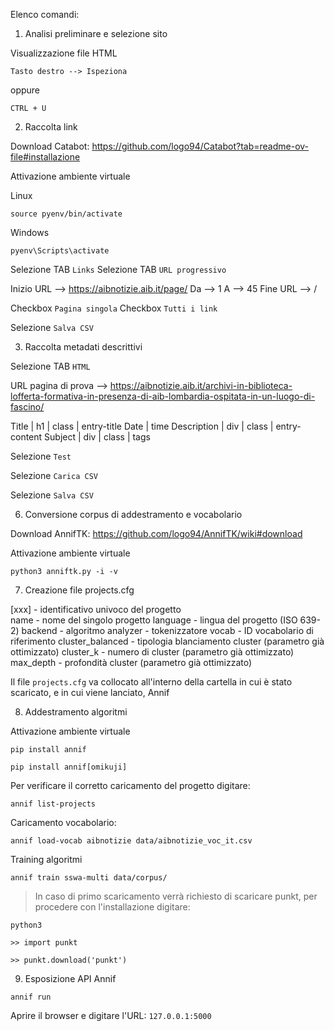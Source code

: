 Elenco comandi:


1. Analisi preliminare e selezione sito

Visualizzazione file HTML

```
Tasto destro --> Ispeziona
```
oppure
```
CTRL + U
```


2. Raccolta link

Download Catabot: https://github.com/logo94/Catabot?tab=readme-ov-file#installazione 

Attivazione ambiente virtuale


Linux
```
source pyenv/bin/activate
```

Windows
```
pyenv\Scripts\activate
```

Selezione TAB `Links`
Selezione TAB `URL progressivo`

Inizio URL --> https://aibnotizie.aib.it/page/
Da         --> 1
A          --> 45
Fine URL   --> /

Checkbox `Pagina singola`
Checkbox `Tutti i link`

Selezione `Salva CSV`


3. Raccolta metadati descrittivi

Selezione TAB `HTML`

URL pagina di prova --> https://aibnotizie.aib.it/archivi-in-biblioteca-lofferta-formativa-in-presenza-di-aib-lombardia-ospitata-in-un-luogo-di-fascino/ 

Title | h1 | class | entry-title
Date | time
Description | div | class | entry-content
Subject | div | class | tags

Selezione `Test`

Selezione `Carica CSV`

Selezione `Salva CSV`


6. Conversione corpus di addestramento e vocabolario

Download AnnifTK: https://github.com/logo94/AnnifTK/wiki#download 

Attivazione ambiente virtuale

```
python3 anniftk.py -i -v
```


7. Creazione file projects.cfg

[xxx] - identificativo univoco del progetto  
name - nome del singolo progetto
language - lingua del progetto (ISO 639-2)
backend - algoritmo
analyzer - tokenizzatore
vocab - ID vocabolario di riferimento
cluster_balanced - tipologia blanciamento cluster (parametro già ottimizzato)
cluster_k - numero di cluster (parametro già ottimizzato)
max_depth - profondità cluster (parametro già ottimizzato)

Il file `projects.cfg` va collocato all'interno della cartella in cui è stato scaricato, e in cui viene lanciato, Annif


8. Addestramento algoritmi

Attivazione ambiente virtuale

```
pip install annif
```
```
pip install annif[omikuji]
```

Per verificare il corretto caricamento del progetto digitare:
```
annif list-projects
```

Caricamento vocabolario:
```
annif load-vocab aibnotizie data/aibnotizie_voc_it.csv
```

Training algoritmi
```
annif train sswa-multi data/corpus/
```

> In caso di primo scaricamento verrà richiesto di scaricare punkt, per procedere con l'installazione digitare:


```
python3
```

```
>> import punkt
```
```
>> punkt.download('punkt')
```


9. Esposizione API Annif

```
annif run
```

Aprire il browser e digitare l'URL: `127.0.0.1:5000`
